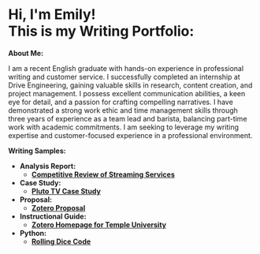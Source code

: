 <h1>Hi, I'm Emily! <br/><a 
<h2>This is my Writing Portfolio:</h2>

<b>About Me:</b>

I am a recent English graduate with hands-on experience in professional writing and customer service. I successfully completed an internship at Drive Engineering, gaining valuable skills in research, content creation, and project management. I possess excellent communication abilities, a keen eye for detail, and a passion for crafting compelling narratives. I have demonstrated a strong work ethic and time management skills through three years of experience as a team lead and barista, balancing part-time work with academic commitments. I am seeking to leverage my writing expertise and customer-focused experience in a professional environment.

<b>Writing Samples:<b>
- <b>Analysis Report:</b>
  - [Competitive Review of Streaming Services](https://github.com/emilysuranie/CompetitiveReview)
- <b>Case Study:</b>
  - [Pluto TV Case Study](https://github.com/emilysuranie/PlutoTVCaseStudy)
- <b>Proposal:</b>
  - [Zotero Proposal](https://github.com/emilysuranie/ZoteroProposal)
- <b>Instructional Guide:</b>
  - [Zotero Homepage for Temple University](https://github.com/emilysuranie/ZoteroHomepage)
- <b>Python:</b>
  - [Rolling Dice Code](https://github.com/emilysuranie/DiceLab)
<!--

